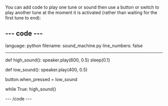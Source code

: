 You can add code to play one tune or sound then use a button or switch to play another tune at the moment it is activated (rather than waiting for the first tune to  end): 

--- code ---
---
language: python
filename: sound_machine.py
line_numbers: false

---
def high_sound(): 
    speaker.play(600, 0.5) 
    sleep(0.1)

def low_sound():
    speaker.play(400, 0.5)

button.when_pressed = low_sound

while True: 
    high_sound()

--- /code ---
